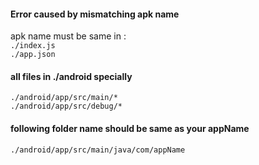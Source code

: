 

#### Error caused by mismatching apk name

apk name must be same in : \
``` ./index.js ``` \
``` ./app.json ```

#### all files in ./android specially

``` ./android/app/src/main/* ``` \
``` ./android/app/src/debug/* ```


#### following folder name should be same as your appName
``` ./android/app/src/main/java/com/appName ```
